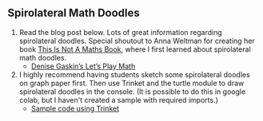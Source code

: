 ## Spirolateral Math Doodles

1. Read the blog post below. Lots of great information regarding spirolateral doodles. Special shoutout to Anna Weltman for creating her book [This Is Not A Maths Book](https://www.amazon.com/This-Not-Maths-Book-Activity/dp/1782402055), where I first learned about spirolateral math doodles. 
    - [Denise Gaskin’s Let’s Play Math](https://denisegaskins.com/2015/10/01/spirolateral-math-doodles/)
2. I highly recommend having students sketch some spirolateral doodles on graph paper first. Then use Trinket and the turtle module to draw spirolateral doodles in the console. (It is possible to do this in google colab, but I haven't created a sample with required imports.)
    - [Sample code using Trinket](https://trinket.io/python/f826868f20)

